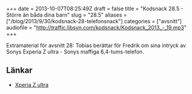 +++
date = 2013-10-07T08:25:49Z
draft = false
title = "Kodsnack 28.5 - Större än båda dina barn"
slug = "28.5"
aliases = ["/blog/2013/9/30/kodsnack-28-telefonsnack"]
categories = ["avsnitt"]
audiofile = "http://traffic.libsyn.com/kodsnack/Kodsnack_2013_-_19.mp3"
+++

Extramaterial för avsnitt 28: Tobias berättar för Fredrik om sina intryck av Sonys Experia Z ultra - Sonys maffiga 6,4-tums-telefon.

## Länkar ##

* [Xperia Z ultra](http://www.sonymobile.com/se/products/phones/xperia-z-ultra/)


